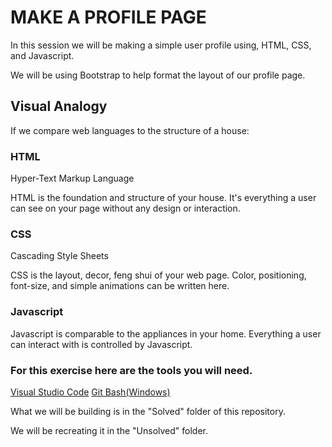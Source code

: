 # MAKE A PROFILE PAGE
In this session we will be making a simple user profile using, HTML, CSS, and Javascript. 

We will be using Bootstrap to help format the layout of our profile page.

## Visual Analogy
If we compare web languages to the structure of a house:

### HTML
Hyper-Text Markup Language

HTML is the foundation and structure of your house. It's everything a user can see on your page without any design or interaction.

### CSS
Cascading Style Sheets

CSS is the layout, decor, feng shui of your web page. Color, positioning, font-size, and simple animations can be written here. 

### Javascript

Javascript is comparable to the appliances in your home. Everything a user can interact with is controlled by Javascript.

### For this exercise here are the tools you will need.
[Visual Studio Code](https://code.visualstudio.com/download)
[Git Bash(Windows)](https://gitforwindows.org/)

What we will be building is in the "Solved" folder of this repository.

We will be recreating it in the "Unsolved" folder.


